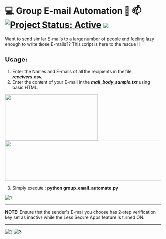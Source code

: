 # :computer: Group E-mail Automation :email: :mailbox: [![Project Status: Active](https://www.repostatus.org/badges/latest/active.svg)](https://www.repostatus.org/#active) [![](https://img.shields.io/badge/Prateek-Ralhan-brightgreen.svg?colorB=ff0000)](https://prateekralhan.github.io/)
Want to send similar E-mails to a large number of people and feeling lazy enough to write those E-mails?? 
This script is here to the rescue !!

## Usage:
1. Enter the Names and E-mails of all the recipients in the file ***receivers.csv***.
2. Enter the content of your E-mail in the ***mail_body_sample.txt*** using basic HTML.

<p float="left">
<img src="https://user-images.githubusercontent.com/29462447/92337984-c22cd700-f0ca-11ea-8fcc-300089876898.png" data-canonical-src="https://user-images.githubusercontent.com/29462447/92337984-c22cd700-f0ca-11ea-8fcc-300089876898.png" width="300" height="150" />
<img src="https://user-images.githubusercontent.com/29462447/92337986-c2c56d80-f0ca-11ea-8617-899378f3beb3.png" data-canonical-src="https://user-images.githubusercontent.com/29462447/92337986-c2c56d80-f0ca-11ea-8617-899378f3beb3.png" width="600" height="130" />
</p>

3. Simply execute : **python group_email_automate.py**

![1](https://user-images.githubusercontent.com/29462447/92337983-c0fbaa00-f0ca-11ea-91a3-b9b15ca06920.png)

<hr>
<b>NOTE: </b>
Ensure that the sender's E-mail you choose has 2-step verification key set as inactive while the Less Secure Apps feature is turned ON.
<hr>


![2](https://user-images.githubusercontent.com/29462447/92337668-d8d22e80-f0c8-11ea-9f69-4bf823380acf.png)
![3](https://user-images.githubusercontent.com/29462447/92337669-db348880-f0c8-11ea-9ea7-fb1594f3a8bd.png)
